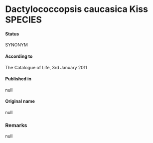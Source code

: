 # Dactylococcopsis caucasica Kiss SPECIES

#### Status
SYNONYM

#### According to
The Catalogue of Life, 3rd January 2011

#### Published in
null

#### Original name
null

### Remarks
null